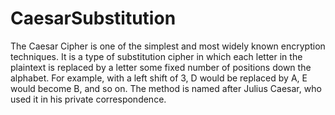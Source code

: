 # CaesarSubstitution

The Caesar Cipher is one of the simplest and most widely known encryption techniques. 
It is a type of substitution cipher in which each letter in the plaintext is replaced by 
a letter some fixed number of positions down the alphabet. For example, with a left shift
of 3, D would be replaced by A, E would become B, and so on. The method is named after 
Julius Caesar, who used it in his private correspondence.

